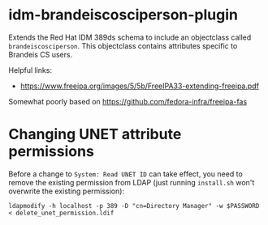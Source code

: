 # idm-brandeiscosciperson-plugin

Extends the Red Hat IDM 389ds schema to include an objectclass called
`brandeiscosciperson`. This objectclass contains attributes specific to
Brandeis CS users.

Helpful links:
* https://www.freeipa.org/images/5/5b/FreeIPA33-extending-freeipa.pdf

Somewhat poorly based on https://github.com/fedora-infra/freeipa-fas

# Changing UNET attribute permissions

Before a change to `System: Read UNET ID` can take effect, you need to
remove the existing permission from LDAP (just running `install.sh` won't
overwrite the existing permission):
```
ldapmodify -h localhost -p 389 -D "cn=Directory Manager" -w $PASSWORD < delete_unet_permission.ldif
```
